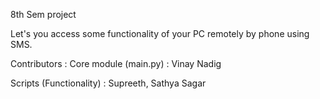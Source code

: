 8th Sem project

Let's you access some functionality of your PC remotely by phone using SMS.

Contributors :
Core module (main.py) : Vinay Nadig

Scripts (Functionality) : Supreeth, Sathya Sagar
